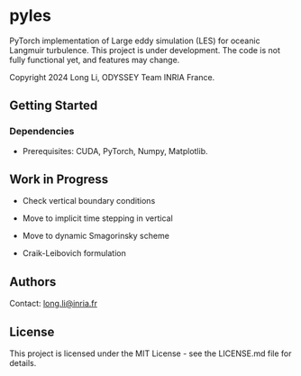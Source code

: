 #  pyles
PyTorch implementation of Large eddy simulation (LES) for oceanic Langmuir turbulence.
This project is under development. The code is not fully functional yet, and features may change.

Copyright 2024 Long Li, ODYSSEY Team INRIA France.

## Getting Started

### Dependencies

* Prerequisites: CUDA, PyTorch, Numpy, Matplotlib.

## Work in Progress

* Check vertical boundary conditions

* Move to implicit time stepping in vertical

* Move to dynamic Smagorinsky scheme

* Craik-Leibovich formulation

## Authors

Contact: long.li@inria.fr

## License

This project is licensed under the MIT License - see the LICENSE.md file for details.

